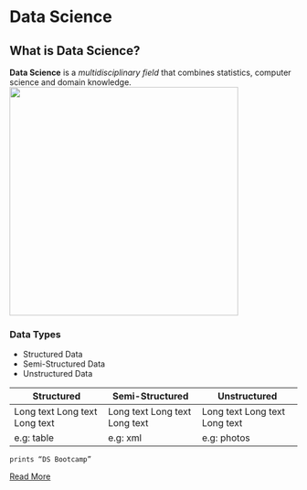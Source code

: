 # Data Science
## What is Data Science?
**Data Science** is a *multidisciplinary field* that combines statistics, computer science and domain knowledge.
[<img src="DS.png" width="400" height="400"/>](DS.png)
### Data Types
- Structured Data
- Semi-Structured Data
- Unstructured Data


| Structured | Semi-Structured | Unstructured |
| ----------- | ----------- | ----------- |
| Long text Long text Long text  | Long text Long text Long text  | Long text Long text Long text  |
| e.g: table | e.g: xml | e.g: photos |

`prints “DS Bootcamp”`

[Read More](https://en.wikipedia.org/wiki/Data_science)
